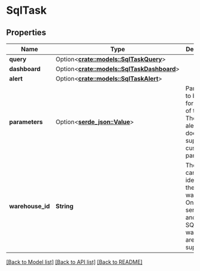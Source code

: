 # SqlTask

## Properties

Name | Type | Description | Notes
------------ | ------------- | ------------- | -------------
**query** | Option<[**crate::models::SqlTaskQuery**](SqlTaskQuery.md)> |  | [optional]
**dashboard** | Option<[**crate::models::SqlTaskDashboard**](SqlTaskDashboard.md)> |  | [optional]
**alert** | Option<[**crate::models::SqlTaskAlert**](SqlTaskAlert.md)> |  | [optional]
**parameters** | Option<[**serde_json::Value**](.md)> | Parameters to be used for each run of this job. The SQL alert task does not support custom parameters. | [optional]
**warehouse_id** | **String** | The canonical identifier of the SQL warehouse. Only serverless and pro SQL warehouses are supported. | 

[[Back to Model list]](../README.md#documentation-for-models) [[Back to API list]](../README.md#documentation-for-api-endpoints) [[Back to README]](../README.md)


